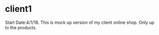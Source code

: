 # client1
Start Date:4/1/18. This is mock up version of my client online shop. Only up to the products.
